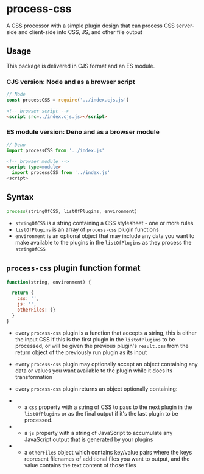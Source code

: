# process-css

A CSS processor with a simple plugin design that can process CSS server-side and client-side into CSS, JS, and other file output

## Usage

This package is delivered in CJS format and an ES module.

### CJS version: Node and as a browser script

```js
// Node
const processCSS = require('../index.cjs.js')
```

```html
<!-- browser script -->
<script src=../index.cjs.js></script>
```

### ES module version: Deno and as a browser module

```js
// Deno
import processCSS from '../index.js'
```

```html
<!-- browser module -->
<script type=module>
  import processCSS from '../index.js'
<script>
```

## Syntax

```js
process(stringOfCSS, listOfPlugins, environment)
```

- `stringOfCSS` is a string containing a CSS stylesheet - one or more rules
- `listOfPlugins` is an array of `process-css` plugin functions
- `environment` is an optional object that may include any data you want to make available to the plugins in the `listOfPlugins` as they process the `stringOfCSS`

## `process-css` plugin function format

```js
function(string, environment) {

  return {
    css: '',
    js: '',
    otherFiles: {}
  }
}
```

- every `process-css` plugin is a function that accepts a string, this is either the input CSS if this is the first plugin in the `listofPlugins` to be processed, or will be given the previous plugin's `result.css` from the return object of the previously run plugin as its input

- every `process-css` plugin may optionally accept an object containing any data or values you want available to the plugin while it does its transformation

- every `process-css` plugin returns an object optionally containing:

- - a `css` property with a string of CSS to pass to the next plugin in the `listOfPlugins` or as the final output if it's the last plugin to be processed.

- - a `js` property with a string of JavaScript to accumulate any JavaScript output that is generated by your plugins

- - a `otherFiles` object which contains key/value pairs where the keys represent filenames of additional files you want to output, and the value contains the text content of those files